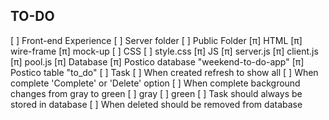 ## TO-DO

[ ] Front-end Experience
[ ] Server folder
    [ ] Public Folder
        [π] HTML
            [π] wire-frame
            [π] mock-up
        [ ] CSS
            [ ] style.css
        [π] JS
            [π] server.js
            [π] client.js
            [π] pool.js
[π] Database
    [π] Postico database "weekend-to-do-app"
        [π] Postico table "to_do"
[ ] Task
    [ ] When created refresh to show all
    [ ] When complete 'Complete' or 'Delete' option
        [ ] When complete background changes from gray to green
            [ ] gray 
            [ ] green
    [ ] Task should always be stored in database
    [ ] When deleted should be removed from database